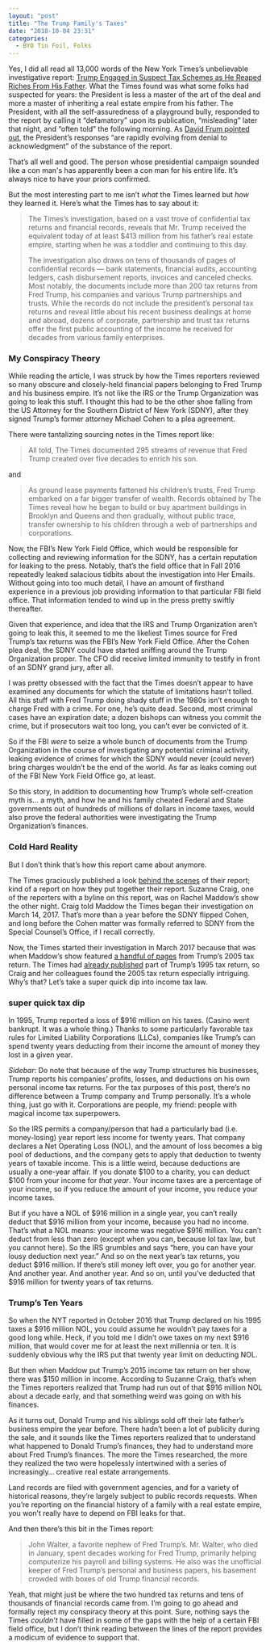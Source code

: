 ```yaml
---
layout: "post"
title: "The Trump Family's Taxes"
date: "2018-10-04 23:31"
categories:
  - BYO Tin Foil, Folks
---
```


Yes, I did all read all 13,000 words of the New York Times’s unbelievable investigative report: [Trump Engaged in Suspect Tax Schemes as He Reaped Riches From His Father](https://www.nytimes.com/interactive/2018/10/02/us/politics/donald-trump-tax-schemes-fred-trump.html). What the Times found was what some folks had suspected for years: the President is less a master of the art of the deal and more a master of inheriting a real estate empire from his father. The President, with all the self-assuredness of a playground bully, responded to the report by calling it “defamatory” upon its publication, “misleading” later that night, and “often told” the following morning. As [David Frum pointed out](https://twitter.com/davidfrum/status/1047472356749443072), the President’s responses “are rapidly evolving from denial to acknowledgment” of the substance of the report.

That’s all well and good. The person whose presidential campaign sounded like a con man's has apparently been a con man for his entire life. It’s always nice to have your priors confirmed.

But the most interesting part to me isn’t *what* the Times learned but *how* they learned it. <!--more--> Here’s what the Times has to say about it:

> The Times’s investigation, based on a vast trove of confidential tax returns and financial records, reveals that Mr. Trump received the equivalent today of at least $413 million from his father’s real estate empire, starting when he was a toddler and continuing to this day.
>
> The investigation also draws on tens of thousands of pages of confidential records — bank statements, financial audits, accounting ledgers, cash disbursement reports, invoices and canceled checks. Most notably, the documents include more than 200 tax returns from Fred Trump, his companies and various Trump partnerships and trusts. While the records do not include the president’s personal tax returns and reveal little about his recent business dealings at home and abroad, dozens of corporate, partnership and trust tax returns offer the first public accounting of the income he received for decades from various family enterprises.

### My Conspiracy Theory

While reading the article, I was struck by how the Times reporters reviewed so many obscure and closely-held financial papers belonging to Fred Trump and his business empire. It’s not like the IRS or the Trump Organization was going to leak this stuff. I thought this had to be the other shoe falling from the US Attorney for the Southern District of New York (SDNY), after they signed Trump’s former attorney Michael Cohen to a plea agreement.

There were tantalizing sourcing notes in the Times report like:

> All told, The Times documented 295 streams of revenue that Fred Trump created over five decades to enrich his son.

and

> As ground lease payments fattened his children’s trusts, Fred Trump embarked on a far bigger transfer of wealth. Records obtained by The Times reveal how he began to build or buy apartment buildings in Brooklyn and Queens and then gradually, without public trace, transfer ownership to his children through a web of partnerships and corporations.

Now, the FBI’s New York Field Office, which would be responsible for collecting and reviewing information for the SDNY, has a certain reputation for leaking to the press. Notably, that’s the field office that in Fall 2016 repeatedly leaked salacious tidbits about the investigation into Her Emails. Without going into too much detail, I have an amount of firsthand experience in a previous job providing information to that particular FBI field office. That information tended to wind up in the press pretty swiftly thereafter.

Given that experience, and idea that the IRS and Trump Organization aren’t going to leak this, it seemed to me the likeliest Times source for Fred Trump’s tax returns was the FBI’s New York Field Office. After the Cohen plea deal, the SDNY could have started sniffing around the Trump Organization proper. The CFO did receive limited immunity to testify in front of an SDNY grand jury, after all.

I was pretty obsessed with the fact that the Times doesn’t appear to have examined any documents for which the statute of limitations hasn’t tolled. All this stuff with Fred Trump doing shady stuff in the 1980s isn’t enough to charge Fred with a crime. For one, he’s quite dead. Second, most criminal cases have an expiration date; a dozen bishops can witness you commit the crime, but if prosecutors wait too long, you can’t ever be convicted of it.

So if the FBI *were* to seize a whole bunch of documents from the Trump Organization in the course of investigating any potential criminal activity, leaking evidence of crimes for which the SDNY would never (could never) bring charges wouldn’t be the end of the world. As far as leaks coming out of the FBI New York Field Office go, at least.

So this story, in addition to documenting how Trump’s whole self-creation myth is… a myth, and how he and his family cheated Federal and State governments out of hundreds of millions of dollars in income taxes, would also prove the federal authorities were investigating the Trump Organization’s finances.

### Cold Hard Reality

But I don’t think that’s how this report came about anymore.

The Times graciously published a look [behind the scenes](https://www.nytimes.com/2018/10/02/insider/donald-trump-fred-tax-schemes-wealth.html) of their report; kind of a report on how they put together their report. Suzanne Craig, one of the reporters with a byline on this report, was on Rachel Maddow’s show the other night. Craig told Maddow the Times began their investigation on March 14, 2017. That’s more than a year before the SDNY flipped Cohen, and long before the Cohen matter was formally referred to SDNY from the Special Counsel’s Office, if I recall correctly.

Now, the Times started their investigation in March 2017 because that was when Maddow’s show featured [a handful of pages](https://www.youtube.com/watch?v=0eB-xjDMGdQ) from Trump’s 2005 tax return. The Times had [already published](https://www.nytimes.com/2016/10/02/us/politics/donald-trump-taxes.html) part of Trump’s 1995 tax return, so Craig and her colleagues found the 2005 tax return especially intriguing. Why’s that? Let’s take a super quick dip into income tax law.

### super quick tax dip

In 1995, Trump reported a loss of $916 million on his taxes. (Casino went bankrupt. It was a whole thing.) Thanks to some particularly favorable tax rules for Limited Liability Corporations (LLCs), companies like Trump’s can spend twenty years deducting from their income the amount of money they lost in a given year.

*Sidebar*: Do note that because of the way Trump structures his businesses, Trump reports his companies’ profits, losses, and deductions on his own personal income tax returns. For the tax purposes of this post, there’s no difference between a Trump company and Trump personally. It’s a whole thing, just go with it. Corporations are people, my friend: people with magical income tax superpowers.

So the IRS permits a company/person that had a particularly bad (i.e. money-losing) year report less income for twenty years. That company declares a Net Operating Loss (NOL), and the amount of loss becomes a big pool of deductions, and the company gets to apply that deduction to twenty years of taxable income. This is a little weird, because deductions are usually a one-year affair. If you donate $100 to a charity, you can deduct $100 from your income for *that year*. Your income taxes are a percentage of your income, so if you reduce the amount of your income, you reduce your income taxes.

But if you have a NOL of $916 million in a single year, you can’t really deduct that $916 million from your income, because you had no income. That’s what a NOL means: your income was negative $916 million. You can’t deduct from less than zero (except when you can, because lol tax law, but you cannot here). So the IRS grumbles and says “here, you can have your lousy deduction next year.” And so on the next year’s tax returns, you deduct $916 million. If there’s still money left over, you go for another year. And another year. And another year. And so on, until you’ve deducted that $916 million for twenty years of tax returns.

### Trump’s Ten Years

So when the NYT reported in October 2016 that Trump declared on his 1995 taxes a $916 million NOL, you could assume he wouldn’t pay taxes for a good long while. Heck, if you told me I didn’t owe taxes on my next $916 million, that would cover me for at least the next millennia or ten. It is suddenly obvious why the IRS put that twenty year limit on deducting NOL.

But then when Maddow put Trump’s 2015 income tax return on her show, there was $150 million in income. According to Suzanne Craig, that’s when the Times reporters realized that Trump had run out of that $916 million NOL about a decade early, and that something weird was going on with his finances.

As it turns out, Donald Trump and his siblings sold off their late father’s business empire the year before. There hadn’t been a lot of publicity during the sale, and it sounds like the Times reporters realized that to understand what happened to Donald Trump’s finances, they had to understand more about Fred Trump’s finances. The more the Times researched, the more they realized the two were hopelessly intertwined with a series of increasingly… creative real estate arrangements.

Land records are filed with government agencies, and for a variety of historical reasons, they’re largely subject to public records requests. When you’re reporting on the financial history of a family with a real estate empire, you won’t really have to depend on FBI leaks for that.

And then there’s this bit in the Times report:

> John Walter, a favorite nephew of Fred Trump’s. Mr. Walter, who died in January, spent decades working for Fred Trump, primarily helping computerize his payroll and billing systems. He also was the unofficial keeper of Fred Trump’s personal and business papers, his basement crowded with boxes of old Trump financial records.

Yeah, that might just be where the two hundred tax returns and tens of thousands of financial records came from. I’m going to go ahead and formally reject my conspiracy theory at this point. Sure, nothing says the Times *couldn’t* have filled in some of the gaps with the help of a certain FBI field office, but I don’t think reading between the lines of the report provides a modicum of evidence to support that.

